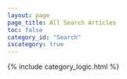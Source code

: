 ```yaml
---
layout: page
page_title: All Search Articles
toc: false
category_id: "Search"
iscategory: true
---
```


{% include category_logic.html %}

